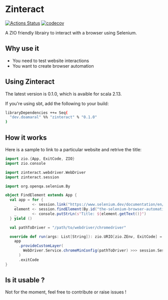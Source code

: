 # Zinteract

[![Actions Status](https://github.com/dylandoamaral/zinteract/workflows/Scala%20CI/badge.svg)](https://github.com/dylandoamaral/zinteract/actions)
[![codecov](https://codecov.io/gh/dylandoamaral/zinteract/branch/master/graph/badge.svg)](https://codecov.io/gh/dylandoamaral/zinteract)

A ZIO friendly librairy to interact with a browser using Selenium.

## Why use it

- You need to test website interactions
- You want to create browser automation

## Using Zinteract

The latest version is 0.1.0, which is avaible for scala 2.13.

If you're using sbt, add the following to your build:

```bash
libraryDependencies ++= Seq(
  "dev.doamaral" %% "zinteract" % "0.1.0"
)
```

## How it works

Here is a sample to link to a particular website and retrive the title:

```scala
import zio.{App, ExitCode, ZIO}
import zio.console

import zinteract.webdriver.WebDriver
import zinteract.session

import org.openqa.selenium.By

object FindElement extends App {
  val app = for {
    _       <- session.link("https://www.selenium.dev/documentation/en/")
    element <- session.findElement(By.id("the-selenium-browser-automation-project"))
    _       <- console.putStrLn(s"Title: ${element.getText()}")
  } yield ()

  val pathToDriver = "/path/to/webdriver/chromedriver"

  override def run(args: List[String]): zio.URIO[zio.ZEnv, ExitCode] =
    app
      .provideCustomLayer(
        WebDriver.Service.chromeMinConfig(pathToDriver) >>> session.Session.Service.live
      )
      .exitCode
}
```

## Is it usable ?

Not for the moment, feel free to contribute or raise issues !
